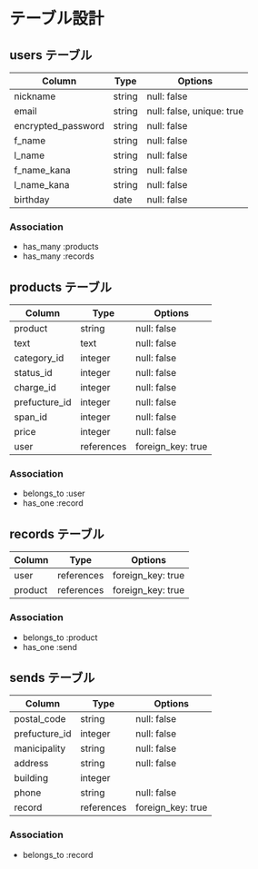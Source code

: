 # テーブル設計

## users テーブル

| Column             | Type       | Options                   |
| ------------------ | ---------- | ------------------------- |
| nickname           | string     | null: false               |
| email              | string     | null: false, unique: true |
| encrypted_password | string     | null: false               |
| f_name             | string     | null: false               |
| l_name             | string     | null: false               |
| f_name_kana        | string     | null: false               |
| l_name_kana        | string     | null: false               |
| birthday           | date       | null: false               |

### Association

- has_many :products
- has_many :records


## products テーブル

| Column         | Type       | Options                        |
| -------------- | ---------- | ------------------------------ |
| product        | string     | null: false                    |
| text           | text       | null: false                    |
| category_id    | integer    | null: false                    | <!--Activehashで記述 -->
| status_id      | integer    | null: false                    | <!--Activehashで記述 -->
| charge_id      | integer    | null: false                    | <!--Activehashで記述 -->
| prefucture_id  | integer    | null: false                    | <!--Activehashで記述 -->
| span_id        | integer    | null: false                    | <!--Activehashで記述 -->
| price          | integer    | null: false                    |
| user           | references | foreign_key: true              |


### Association

- belongs_to :user
- has_one :record

## records テーブル

| Column     | Type       | Options                        |
| ---------- | ---------- | ------------------------------ |
| user       | references | foreign_key: true              |
| product    | references | foreign_key: true              |

### Association

- belongs_to :product
- has_one :send

## sends テーブル

| Column             | Type       | Options                        |
| ------------------ | ---------- | ------------------------------ |
| postal_code        | string     | null: false                    |
| prefucture_id      | integer    | null: false                    | <!--Activehashで記述 -->
| manicipality       | string     | null: false                    |
| address            | string     | null: false                    |
| building           | integer    |                                |
| phone              | string     | null: false                    |
| record             | references | foreign_key: true              |


### Association

- belongs_to :record